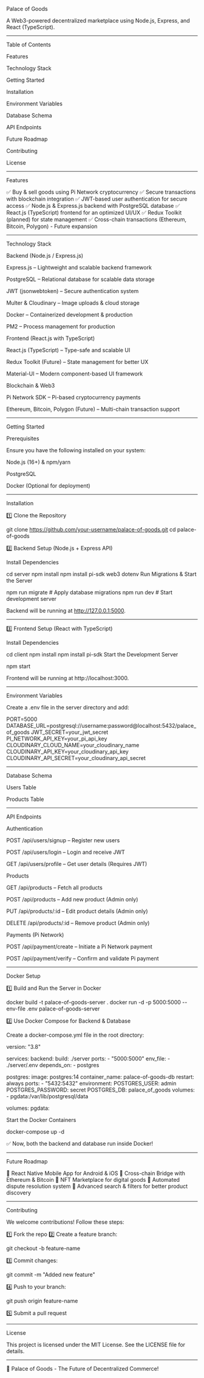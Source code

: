 Palace of Goods

A Web3-powered decentralized marketplace using Node.js, Express, and React (TypeScript).


---

Table of Contents

Features

Technology Stack

Getting Started

Installation

Environment Variables

Database Schema

API Endpoints

Future Roadmap

Contributing

License



---

Features

✅ Buy & sell goods using Pi Network cryptocurrency
✅ Secure transactions with blockchain integration
✅ JWT-based user authentication for secure access
✅ Node.js & Express.js backend with PostgreSQL database
✅ React.js (TypeScript) frontend for an optimized UI/UX
✅ Redux Toolkit (planned) for state management
✅ Cross-chain transactions (Ethereum, Bitcoin, Polygon) - Future expansion


---

Technology Stack

Backend (Node.js / Express.js)

Express.js – Lightweight and scalable backend framework

PostgreSQL – Relational database for scalable data storage

JWT (jsonwebtoken) – Secure authentication system

Multer & Cloudinary – Image uploads & cloud storage

Docker – Containerized development & production

PM2 – Process management for production


Frontend (React.js with TypeScript)

React.js (TypeScript) – Type-safe and scalable UI

Redux Toolkit (Future) – State management for better UX

Material-UI – Modern component-based UI framework


Blockchain & Web3

Pi Network SDK – Pi-based cryptocurrency payments

Ethereum, Bitcoin, Polygon (Future) – Multi-chain transaction support



---

Getting Started

Prerequisites

Ensure you have the following installed on your system:

Node.js (16+) & npm/yarn

PostgreSQL

Docker (Optional for deployment)



---

Installation

1️⃣ Clone the Repository

git clone https://github.com/your-username/palace-of-goods.git
cd palace-of-goods

2️⃣ Backend Setup (Node.js + Express API)

Install Dependencies

cd server
npm install
npm install pi-sdk web3 dotenv
Run Migrations & Start the Server

npm run migrate  # Apply database migrations
npm run dev      # Start development server

Backend will be running at http://127.0.0.1:5000.


---

3️⃣ Frontend Setup (React with TypeScript)

Install Dependencies

cd client
npm install
npm install pi-sdk
Start the Development Server

npm start

Frontend will be running at http://localhost:3000.


---

Environment Variables

Create a .env file in the server directory and add:

PORT=5000
DATABASE_URL=postgresql://username:password@localhost:5432/palace_of_goods
JWT_SECRET=your_jwt_secret
PI_NETWORK_API_KEY=your_pi_api_key
CLOUDINARY_CLOUD_NAME=your_cloudinary_name
CLOUDINARY_API_KEY=your_cloudinary_api_key
CLOUDINARY_API_SECRET=your_cloudinary_api_secret


---

Database Schema

Users Table

Products Table


---

API Endpoints

Authentication

POST /api/users/signup – Register new users

POST /api/users/login – Login and receive JWT

GET /api/users/profile – Get user details (Requires JWT)


Products

GET /api/products – Fetch all products

POST /api/products – Add new product (Admin only)

PUT /api/products/:id – Edit product details (Admin only)

DELETE /api/products/:id – Remove product (Admin only)


Payments (Pi Network)

POST /api/payment/create – Initiate a Pi Network payment

POST /api/payment/verify – Confirm and validate Pi payment



---

Docker Setup

1️⃣ Build and Run the Server in Docker

docker build -t palace-of-goods-server .
docker run -d -p 5000:5000 --env-file .env palace-of-goods-server

2️⃣ Use Docker Compose for Backend & Database

Create a docker-compose.yml file in the root directory:

version: "3.8"

services:
  backend:
    build: ./server
    ports:
      - "5000:5000"
    env_file:
      - ./server/.env
    depends_on:
      - postgres

  postgres:
    image: postgres:14
    container_name: palace-of-goods-db
    restart: always
    ports:
      - "5432:5432"
    environment:
      POSTGRES_USER: admin
      POSTGRES_PASSWORD: secret
      POSTGRES_DB: palace_of_goods
    volumes:
      - pgdata:/var/lib/postgresql/data

volumes:
  pgdata:

Start the Docker Containers

docker-compose up -d

✅ Now, both the backend and database run inside Docker!


---

Future Roadmap

🔹 React Native Mobile App for Android & iOS
🔹 Cross-chain Bridge with Ethereum & Bitcoin
🔹 NFT Marketplace for digital goods
🔹 Automated dispute resolution system
🔹 Advanced search & filters for better product discovery


---

Contributing

We welcome contributions! Follow these steps:

1️⃣ Fork the repo
2️⃣ Create a feature branch:

git checkout -b feature-name

3️⃣ Commit changes:

git commit -m "Added new feature"

4️⃣ Push to your branch:

git push origin feature-name

5️⃣ Submit a pull request


---

License

This project is licensed under the MIT License. See the LICENSE file for details.


---

🚀 Palace of Goods - The Future of Decentralized Commerce!

